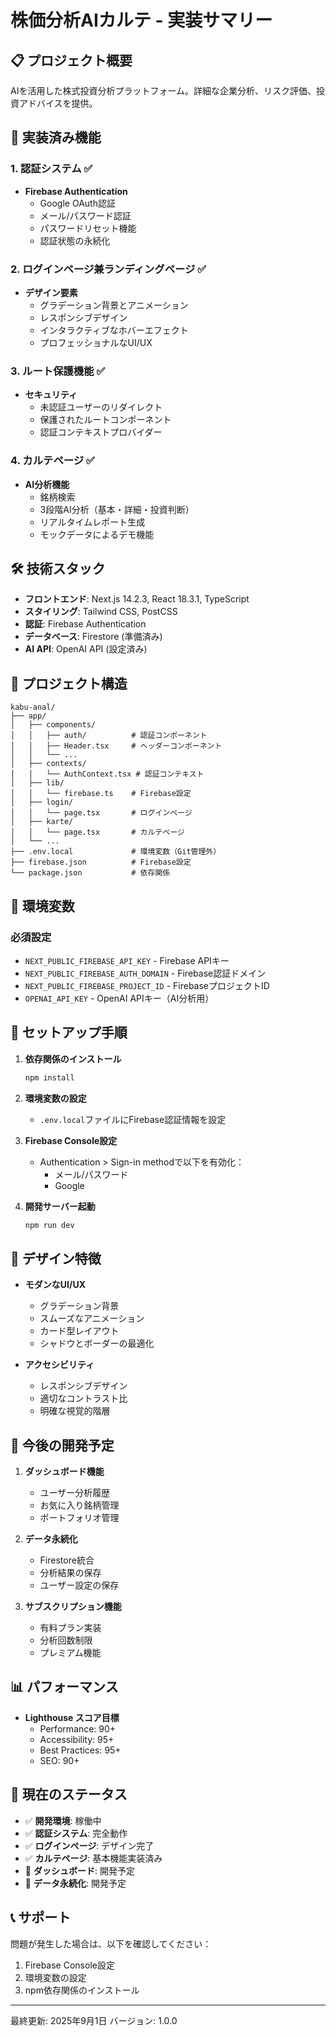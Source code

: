# 株価分析AIカルテ - 実装サマリー

## 📋 プロジェクト概要

AIを活用した株式投資分析プラットフォーム。詳細な企業分析、リスク評価、投資アドバイスを提供。

## 🚀 実装済み機能

### 1. 認証システム ✅
- **Firebase Authentication**
  - Google OAuth認証
  - メール/パスワード認証
  - パスワードリセット機能
  - 認証状態の永続化

### 2. ログインページ兼ランディングページ ✅
- **デザイン要素**
  - グラデーション背景とアニメーション
  - レスポンシブデザイン
  - インタラクティブなホバーエフェクト
  - プロフェッショナルなUI/UX

### 3. ルート保護機能 ✅
- **セキュリティ**
  - 未認証ユーザーのリダイレクト
  - 保護されたルートコンポーネント
  - 認証コンテキストプロバイダー

### 4. カルテページ ✅
- **AI分析機能**
  - 銘柄検索
  - 3段階AI分析（基本・詳細・投資判断）
  - リアルタイムレポート生成
  - モックデータによるデモ機能

## 🛠️ 技術スタック

- **フロントエンド**: Next.js 14.2.3, React 18.3.1, TypeScript
- **スタイリング**: Tailwind CSS, PostCSS
- **認証**: Firebase Authentication
- **データベース**: Firestore (準備済み)
- **AI API**: OpenAI API (設定済み)

## 📁 プロジェクト構造

```
kabu-anal/
├── app/
│   ├── components/
│   │   ├── auth/          # 認証コンポーネント
│   │   ├── Header.tsx     # ヘッダーコンポーネント
│   │   └── ...
│   ├── contexts/
│   │   └── AuthContext.tsx # 認証コンテキスト
│   ├── lib/
│   │   └── firebase.ts    # Firebase設定
│   ├── login/
│   │   └── page.tsx       # ログインページ
│   ├── karte/
│   │   └── page.tsx       # カルテページ
│   └── ...
├── .env.local             # 環境変数（Git管理外）
├── firebase.json          # Firebase設定
└── package.json           # 依存関係
```

## 🔐 環境変数

### 必須設定
- `NEXT_PUBLIC_FIREBASE_API_KEY` - Firebase APIキー
- `NEXT_PUBLIC_FIREBASE_AUTH_DOMAIN` - Firebase認証ドメイン
- `NEXT_PUBLIC_FIREBASE_PROJECT_ID` - FirebaseプロジェクトID
- `OPENAI_API_KEY` - OpenAI APIキー（AI分析用）

## 📝 セットアップ手順

1. **依存関係のインストール**
   ```bash
   npm install
   ```

2. **環境変数の設定**
   - `.env.local`ファイルにFirebase認証情報を設定

3. **Firebase Console設定**
   - Authentication > Sign-in methodで以下を有効化：
     - メール/パスワード
     - Google

4. **開発サーバー起動**
   ```bash
   npm run dev
   ```

## 🎨 デザイン特徴

- **モダンなUI/UX**
  - グラデーション背景
  - スムーズなアニメーション
  - カード型レイアウト
  - シャドウとボーダーの最適化

- **アクセシビリティ**
  - レスポンシブデザイン
  - 適切なコントラスト比
  - 明確な視覚的階層

## 🔄 今後の開発予定

1. **ダッシュボード機能**
   - ユーザー分析履歴
   - お気に入り銘柄管理
   - ポートフォリオ管理

2. **データ永続化**
   - Firestore統合
   - 分析結果の保存
   - ユーザー設定の保存

3. **サブスクリプション機能**
   - 有料プラン実装
   - 分析回数制限
   - プレミアム機能

## 📊 パフォーマンス

- **Lighthouse スコア目標**
  - Performance: 90+
  - Accessibility: 95+
  - Best Practices: 95+
  - SEO: 90+

## 🚦 現在のステータス

- ✅ **開発環境**: 稼働中
- ✅ **認証システム**: 完全動作
- ✅ **ログインページ**: デザイン完了
- ✅ **カルテページ**: 基本機能実装済み
- 🔄 **ダッシュボード**: 開発予定
- 🔄 **データ永続化**: 開発予定

## 📞 サポート

問題が発生した場合は、以下を確認してください：
1. Firebase Console設定
2. 環境変数の設定
3. npm依存関係のインストール

---

最終更新: 2025年9月1日
バージョン: 1.0.0